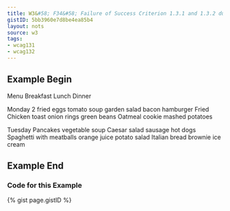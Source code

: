 ```yaml
---
title: W3&#58; F34&#58; Failure of Success Criterion 1.3.1 and 1.3.2 due to using white space characters to format tables in plain text content
gistID: 5bb3960e7d8be4ea85b4
layout: nots
source: w3
tags:
- wcag131
- wcag132
---
```


<h2 aria-describedby="{{ page.gistID }}">Example Begin</h2>
<div class="rendered-not">
Menu
         Breakfast        Lunch           Dinner

Monday   2 fried eggs    tomato soup     garden salad
         bacon           hamburger       Fried Chicken
         toast           onion rings     green beans
                         Oatmeal cookie  mashed potatoes

Tuesday   Pancakes       vegetable soup  Caesar salad
          sausage        hot dogs        Spaghetti with meatballs
          orange juice   potato salad    Italian bread
                         brownie         ice cream
</div> <!-- rendered-not -->

<h2 aria-describedby="{{ page.gistID }}">Example End</h2>

<h3 aria-describedby="{{ page.gistID }}">Code for this Example</h3>
{% gist page.gistID %}